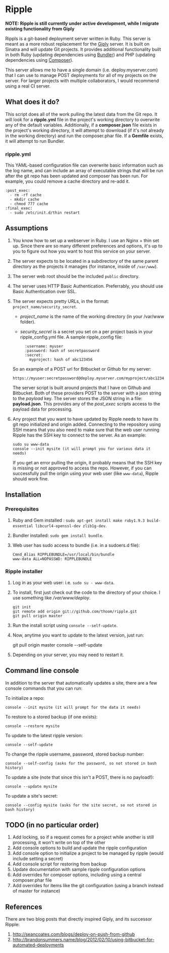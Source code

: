 Ripple
======

__NOTE: Ripple is still currently under active development, while I migrate existing functionality from Giply__

Rippls is a git-based deployment server written in Ruby. This server is meant as a more robust replacement for the [Giply](http://github.com/thoom/giply-server)
server. It is built on Sinatra and will update Git projects. It provides additional functionality built in both Ruby
(updating dependencies using [Bundler](http://gembundler.com)) and PHP (updating dependencies using [Composer](https://getcomposer.org)).

This server allows me to have a single domain (i.e. deploy.myserver.com) that I can use to manage POST deployments for all
of my projects on the server. For larger projects with multiple collaborators, I would recommend using a real CI server.

What does it do?
----------------
This script does all of the work pulling the latest data from the Git repo. It will look for a __ripple.yml__ file in the
project's working directory to overwrite any of the default variables. Additionally, if a __composer.json__ file exists
in the project's working directory, it will attempt to download (if it's not already in the working directory)
and run the composer.phar file. If a __Gemfile__ exists, it will attempt to run Bundler.

### ripple.yml
This YAML-based configuration file can overwrite basic information such as the log name, and can include an array
of executable strings that will be run after the git repo has been updated and composer has been run. For example,
you could remove a cache directory and re-add it.

    :post_exec:
      - rm -rf cache
      - mkdir cache
      - chmod 777 cache
    :final_exec:
      - sudo /etc/init.d/thin restart

Assumptions
-----------

 1. You know how to set up a webserver in Ruby. I use an Nginx + thin set up. Since there are so many different preferences and options, it's up to you to figure out how you want to host this service on your server.
 2. The server expects to be located in a subdirectory of the same parent directory as the projects it manages (for instance, inside of `/var/www`).
 3. The server web root should be the included `public` directory.
 4. The server uses HTTP Basic Authentication. Preferrably, you should use Basic Authentication over SSL.
 5. The server expects pretty URLs, in the format: `project_name/security_secret`.
    * *project_name* is the name of the working directory (in your /var/www folder).
    * *security_secret* is a secret you set on a per project basis in your ripple_config.yml file. A sample ripple_config file:
    
		    :username: myuser
		    :password: hash of secretpassword
		    :secret:
		      myproject: hash of abc123456

    So an example of a POST url for Bitbucket or Github for my server:

        https://myuser:secretpassword@deploy.myserver.com/myproject/abc123456

    The server script is built around projects that I have on Github and Bitbucket. Both of these providers POST to the server
    with a json string to the _payload_ key. The server stores the JSON string in a file: **payload.json**. This provides
    any of the *post_exec* scripts access to the payload data for processing.

 4. Any project that you want to have updated by Ripple needs to have its git repo initialized and origin added. Connecting to the
    repository using SSH means that you also need to make sure that the web user running Ripple has the SSH key to connect
    to the server. As an example:

        sudo su www-data
        console --init mysite (it will prompt you for various data it needs)

    If you get an error pulling the origin, it probably means that the SSH key is missing or not approved to access the repo.
    However, if you can successfully pull the origin using your web user (like `www-data`), Ripple should work fine.

Installation
------------

### Prerequisites

 1. Ruby and Gem installed : `sudo apt-get install make ruby1.9.3 build-essential libcurl4-openssl-dev zlib1g-dev`.
 2. Bundler installed: `sudo gem install bundle`.
 3. Web user has sudo access to bundle (i.e. in a sudoers.d file):

        Cmnd_Alias RIPPLEBUNDLE=/usr/local/bin/bundle
        www-data ALL=NOPASSWD: RIPPLEBUNDLE

### Ripple installer
 1. Log in as your web user: i.e. `sudo su - www-data`.
 2. To install, first just check out the code to the directory of your choice. I use something like */var/www/deploy*.

        git init
        git remote add origin git://github.com/thoom/ripple.git
        git pull origin master

 3. Run the install script using `console --self-update`.
 4. Now, anytime you want to update to the latest version, just run:

    git pull origin master
    console --self-update

 5. Depending on your server, you may need to restart it.

Command line console
--------------------
In addition to the server that automatically updates a site, there are a few console commands that you can run:

To initialize a repo:

    console --init mysite (it will prompt for the data it needs)

To restore to a stored backup (if one exists):

    console --restore mysite

To update to the latest ripple version:

    console --self-update

To change the ripple username, password, stored backup number:

    console --self-config (asks for the password, so not stored in bash history)

To update a site (note that since this isn't a POST, there is no payload!):

    console --update mysite

To update a site's secret:

    console --config mysite (asks for the site secret, so not stored in bash history)

TODO (in no particular order)
-----------------------------

1. Add locking, so if a request comes for a project while another is still processing, it won't write on top of the other
2. Add console options to build and update the ripple configuration
3. Add console option to initialize a project to be managed by ripple (would include setting a secret)
5. Add console script for restoring from backup
6. Update documentation with sample ripple configuration options
7. Add overrides for composer options, including using a central composer.phar file
8. Add overrides for items like the git configuration (using a branch instead of master for instance)

References
----------

There are two blog posts that directly inspired Giply, and its successor Ripple:

 1. http://seancoates.com/blogs/deploy-on-push-from-github
 2. http://brandonsummers.name/blog/2012/02/10/using-bitbucket-for-automated-deployments
